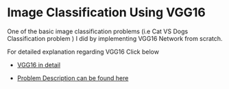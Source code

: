 # Image Classification Using VGG16

One of the basic image classification problems (i.e Cat VS Dogs Classification problem ) I did by implementing VGG16 Network from scratch.

For detailed explanation regarding VGG16 Click below

- [VGG16 in detail](https://medium.com/@RaghavPrabhu/cnn-architectures-lenet-alexnet-vgg-googlenet-and-resnet-7c81c017b848)

- [Problem Description can be found here](https://www.kaggle.com/c/dogs-vs-cats/data)
